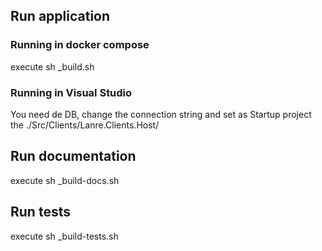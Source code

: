 
## Run application

### Running in docker compose
execute sh _build.sh

### Running in Visual Studio
You need de DB, change the connection string and set as Startup project the ./Src/Clients/Lanre.Clients.Host/

## Run documentation

execute sh _build-docs.sh

## Run tests

execute sh _build-tests.sh

